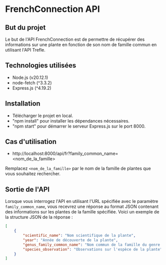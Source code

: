 # FrenchConnection API

## But du projet

Le but de l'API FrenchConnection est de permettre de récupérer des informations sur une plante en fonction de son nom de famille commun en utilisant l'API Trefle.

## Technologies utilisées

 - Node.js (v20.12.1)
 - node-fetch (^3.3.2)
 - Express.js (^4.19.2)

## Installation

 - Télécharger le projet en local.
 - "npm install" pour installer les dépendances nécessaires.
 - "npm start" pour démarrer le serveur Express.js sur le port 8000.

 ## Cas d'utilisation

 - http://localhost:8000/api/fr?family_common_name=<nom_de_la_famille>

 Remplacez `<nom_de_la_famille>` par le nom de la famille de plantes que vous souhaitez rechercher.

 


 ## Sortie de l'API

Lorsque vous interrogez l'API en utilisant l'URL spécifiée avec le paramètre `family_common_name`, vous recevrez une réponse au format JSON contenant des informations sur les plantes de la famille spécifiée. Voici un exemple de la structure JSON de la réponse :

```json
[
    {
        "scientific_name": "Nom scientifique de la plante",
        "year": "Année de découverte de la plante",
        "genus_family_common_name": "Nom commun de la famille du genre de la plante",
        "species_observation": "Observations sur l'espèce de la plante"
    }
]
